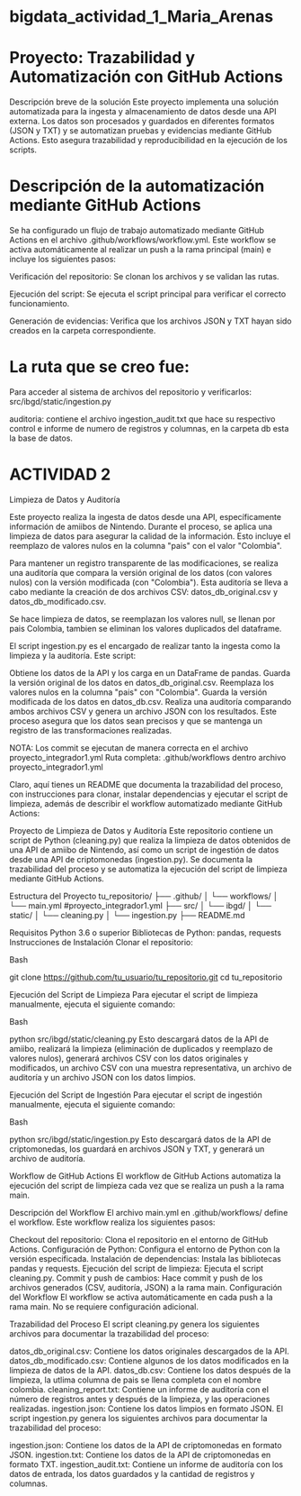 # bigdata_actividad_1_Maria_Arenas

# Proyecto: Trazabilidad y Automatización con GitHub Actions
Descripción breve de la solución
Este proyecto implementa una solución automatizada para la ingesta y almacenamiento de datos desde una API externa. Los datos son procesados y guardados en diferentes formatos (JSON y TXT) y se automatizan pruebas y evidencias mediante GitHub Actions. Esto asegura trazabilidad y reproducibilidad en la ejecución de los scripts.

# Descripción de la automatización mediante GitHub Actions
Se ha configurado un flujo de trabajo automatizado mediante GitHub Actions en el archivo .github/workflows/workflow.yml. Este workflow se activa automáticamente al realizar un push a la rama principal (main) e incluye los siguientes pasos:

Verificación del repositorio: Se clonan los archivos y se validan las rutas.

Ejecución del script: Se ejecuta el script principal para verificar el correcto funcionamiento.

Generación de evidencias: Verifica que los archivos JSON y TXT hayan sido creados en la carpeta correspondiente.

# La ruta que se creo fue:

Para acceder al sistema de archivos del repositorio y verificarlos: src/ibgd/static/ingestion.py

auditoria: contiene el archivo ingestion_audit.txt que hace su respectivo control e informe de numero de registros y columnas, en la carpeta db esta la base de datos.

# ACTIVIDAD 2

Limpieza de Datos y Auditoría

Este proyecto realiza la ingesta de datos desde una API, específicamente información de amiibos de Nintendo. Durante el proceso, se aplica una limpieza de datos para asegurar la calidad de la información. Esto incluye el reemplazo de valores nulos en la columna "pais" con el valor "Colombia".

Para mantener un registro transparente de las modificaciones, se realiza una auditoría que compara la versión original de los datos (con valores nulos) con la versión modificada (con "Colombia"). Esta auditoría se lleva a cabo mediante la creación de dos archivos CSV: datos_db_original.csv y datos_db_modificado.csv.

Se hace limpieza de datos, se reemplazan los valores null, se llenan por pais Colombia, tambien se eliminan los valores duplicados del dataframe.

El script ingestion.py es el encargado de realizar tanto la ingesta como la limpieza y la auditoría. Este script:

Obtiene los datos de la API y los carga en un DataFrame de pandas.
Guarda la versión original de los datos en datos_db_original.csv.
Reemplaza los valores nulos en la columna "pais" con "Colombia".
Guarda la versión modificada de los datos en datos_db.csv.
Realiza una auditoría comparando ambos archivos CSV y genera un archivo JSON con los resultados.
Este proceso asegura que los datos sean precisos y que se mantenga un registro de las transformaciones realizadas.

NOTA: Los commit se ejecutan de manera correcta en el archivo proyecto_integrador1.yml
Ruta completa: .github/workflows dentro archivo proyecto_integrador1.yml


Claro, aquí tienes un README que documenta la trazabilidad del proceso, con instrucciones para clonar, instalar dependencias y ejecutar el script de limpieza, además de describir el workflow automatizado mediante GitHub Actions:

Proyecto de Limpieza de Datos y Auditoría
Este repositorio contiene un script de Python (cleaning.py) que realiza la limpieza de datos obtenidos de una API de amiibo de Nintendo, así como un script de ingestión de datos desde una API de criptomonedas (ingestion.py). Se documenta la trazabilidad del proceso y se automatiza la ejecución del script de limpieza mediante GitHub Actions.

Estructura del Proyecto
tu_repositorio/
├── .github/
│   └── workflows/
│       └── main.yml    #proyecto_integrador1.yml
├── src/
│   └── ibgd/
│       └── static/
│           └── cleaning.py
│           └── ingestion.py
├── README.md


Requisitos
Python 3.6 o superior
Bibliotecas de Python: pandas, requests
Instrucciones de Instalación
Clonar el repositorio:

Bash

git clone https://github.com/tu_usuario/tu_repositorio.git
cd tu_repositorio

Ejecución del Script de Limpieza
Para ejecutar el script de limpieza manualmente, ejecuta el siguiente comando:

Bash

python src/ibgd/static/cleaning.py
Esto descargará datos de la API de amiibo, realizará la limpieza (eliminación de duplicados y reemplazo de valores nulos), generará archivos CSV con los datos originales y modificados, un archivo CSV con una muestra representativa, un archivo de auditoría y un archivo JSON con los datos limpios.

Ejecución del Script de Ingestión
Para ejecutar el script de ingestión manualmente, ejecuta el siguiente comando:

Bash

python src/ibgd/static/ingestion.py
Esto descargará datos de la API de criptomonedas, los guardará en archivos JSON y TXT, y generará un archivo de auditoría.

Workflow de GitHub Actions
El workflow de GitHub Actions automatiza la ejecución del script de limpieza cada vez que se realiza un push a la rama main.

Descripción del Workflow
El archivo main.yml en .github/workflows/ define el workflow. Este workflow realiza los siguientes pasos:

Checkout del repositorio: Clona el repositorio en el entorno de GitHub Actions.
Configuración de Python: Configura el entorno de Python con la versión especificada.
Instalación de dependencias: Instala las bibliotecas pandas y requests.
Ejecución del script de limpieza: Ejecuta el script cleaning.py.
Commit y push de cambios: Hace commit y push de los archivos generados (CSV, auditoría, JSON) a la rama main.
Configuración del Workflow
El workflow se activa automáticamente en cada push a la rama main. No se requiere configuración adicional.

Trazabilidad del Proceso
El script cleaning.py genera los siguientes archivos para documentar la trazabilidad del proceso:

datos_db_original.csv: Contiene los datos originales descargados de la API.
datos_db_modificado.csv: Contiene algunos de los datos modificados en la limpieza de datos de la API.
datos_db.csv: Contiene los datos después de la limpieza, la utlima columna de pais se llena completa con el nombre colombia.
cleaning_report.txt: Contiene un informe de auditoría con el número de registros antes y después de la limpieza, y las operaciones realizadas.
ingestion.json: Contiene los datos limpios en formato JSON.
El script ingestion.py genera los siguientes archivos para documentar la trazabilidad del proceso:

ingestion.json: Contiene los datos de la API de criptomonedas en formato JSON.
ingestion.txt: Contiene los datos de la API de criptomonedas en formato TXT.
ingestion_audit.txt: Contiene un informe de auditoría con los datos de entrada, los datos guardados y la cantidad de registros y columnas.